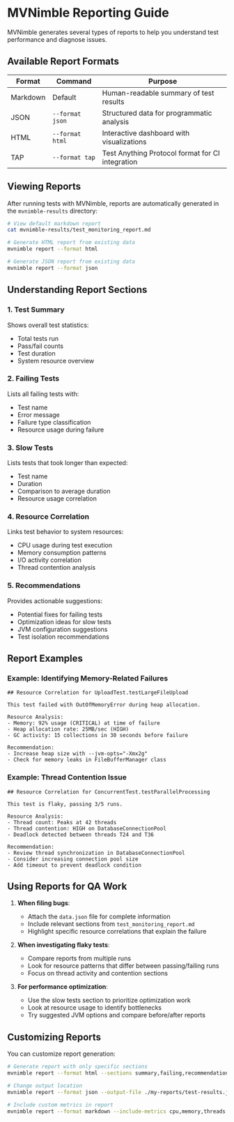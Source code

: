 # MVNimble Reporting Guide

MVNimble generates several types of reports to help you understand test performance and diagnose issues.

## Available Report Formats

| Format | Command | Purpose |
|--------|---------|---------|
| Markdown | Default | Human-readable summary of test results |
| JSON | `--format json` | Structured data for programmatic analysis |
| HTML | `--format html` | Interactive dashboard with visualizations |
| TAP | `--format tap` | Test Anything Protocol format for CI integration |

## Viewing Reports

After running tests with MVNimble, reports are automatically generated in the `mvnimble-results` directory:

```bash
# View default markdown report
cat mvnimble-results/test_monitoring_report.md

# Generate HTML report from existing data
mvnimble report --format html

# Generate JSON report from existing data
mvnimble report --format json
```

## Understanding Report Sections

### 1. Test Summary

Shows overall test statistics:
- Total tests run
- Pass/fail counts
- Test duration
- System resource overview

### 2. Failing Tests

Lists all failing tests with:
- Test name
- Error message
- Failure type classification
- Resource usage during failure

### 3. Slow Tests

Lists tests that took longer than expected:
- Test name
- Duration
- Comparison to average duration
- Resource usage correlation

### 4. Resource Correlation

Links test behavior to system resources:
- CPU usage during test execution
- Memory consumption patterns
- I/O activity correlation
- Thread contention analysis

### 5. Recommendations

Provides actionable suggestions:
- Potential fixes for failing tests
- Optimization ideas for slow tests
- JVM configuration suggestions
- Test isolation recommendations

## Report Examples

### Example: Identifying Memory-Related Failures

```
## Resource Correlation for UploadTest.testLargeFileUpload

This test failed with OutOfMemoryError during heap allocation.

Resource Analysis:
- Memory: 92% usage (CRITICAL) at time of failure
- Heap allocation rate: 25MB/sec (HIGH)
- GC activity: 15 collections in 30 seconds before failure

Recommendation:
- Increase heap size with --jvm-opts="-Xmx2g"
- Check for memory leaks in FileBufferManager class
```

### Example: Thread Contention Issue

```
## Resource Correlation for ConcurrentTest.testParallelProcessing

This test is flaky, passing 3/5 runs.

Resource Analysis:
- Thread count: Peaks at 42 threads
- Thread contention: HIGH on DatabaseConnectionPool
- Deadlock detected between threads T24 and T36

Recommendation:
- Review thread synchronization in DatabaseConnectionPool
- Consider increasing connection pool size
- Add timeout to prevent deadlock condition
```

## Using Reports for QA Work

1. **When filing bugs**:
   - Attach the `data.json` file for complete information
   - Include relevant sections from `test_monitoring_report.md`
   - Highlight specific resource correlations that explain the failure

2. **When investigating flaky tests**:
   - Compare reports from multiple runs
   - Look for resource patterns that differ between passing/failing runs
   - Focus on thread activity and contention sections

3. **For performance optimization**:
   - Use the slow tests section to prioritize optimization work
   - Look at resource usage to identify bottlenecks
   - Try suggested JVM options and compare before/after reports

## Customizing Reports

You can customize report generation:

```bash
# Generate report with only specific sections
mvnimble report --format html --sections summary,failing,recommendations

# Change output location
mvnimble report --format json --output-file ./my-reports/test-results.json

# Include custom metrics in report
mvnimble report --format markdown --include-metrics cpu,memory,threads
```